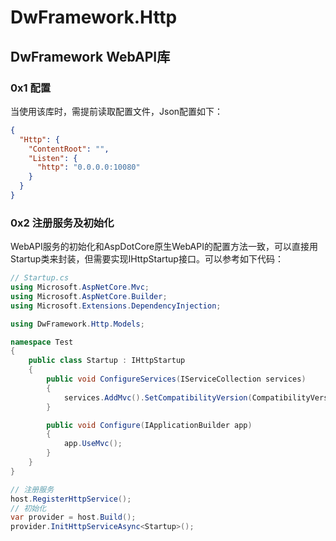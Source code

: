 # DwFramework.Http

## DwFramework WebAPI库

### 0x1 配置

当使用该库时，需提前读取配置文件，Json配置如下：

```json
{
  "Http": {
    "ContentRoot": "",
    "Listen": {
      "http": "0.0.0.0:10080"
    }
  }
}

```

### 0x2 注册服务及初始化

WebAPI服务的初始化和AspDotCore原生WebAPI的配置方法一致，可以直接用Startup类来封装，但需要实现IHttpStartup接口。可以参考如下代码：

```c#
// Startup.cs
using Microsoft.AspNetCore.Mvc;
using Microsoft.AspNetCore.Builder;
using Microsoft.Extensions.DependencyInjection;

using DwFramework.Http.Models;

namespace Test
{
    public class Startup : IHttpStartup
    {
        public void ConfigureServices(IServiceCollection services)
        {
            services.AddMvc().SetCompatibilityVersion(CompatibilityVersion.Version_2_2);
        }

        public void Configure(IApplicationBuilder app)
        {
            app.UseMvc();
        }
    }
}
```

```c#
// 注册服务
host.RegisterHttpService();
// 初始化
var provider = host.Build();
provider.InitHttpServiceAsync<Startup>();
```
